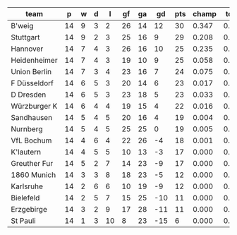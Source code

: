 |     team     | p  | w | d | l  | gf | ga | gd  | pts | champ | top2  | top3  | top4  |  5-7  | bot4  | bot3  | bot2  |
|--------------|----|---|---|----|----|----|-----|-----|-------|-------|-------|-------|-------|-------|-------|-------|
| B'weig       | 14 | 9 | 3 |  2 | 26 | 14 |  12 |  30 | 0.347 | 0.565 | 0.718 | 0.823 | 0.140 | 0.000 | 0.000 | 0.000|
| Stuttgart    | 14 | 9 | 2 |  3 | 25 | 16 |   9 |  29 | 0.208 | 0.409 | 0.578 | 0.707 | 0.224 | 0.000 | 0.000 | 0.000|
| Hannover     | 14 | 7 | 4 |  3 | 26 | 16 |  10 |  25 | 0.235 | 0.447 | 0.610 | 0.736 | 0.199 | 0.000 | 0.000 | 0.000|
| Heidenheimer | 14 | 7 | 4 |  3 | 19 | 10 |   9 |  25 | 0.058 | 0.152 | 0.265 | 0.387 | 0.355 | 0.002 | 0.001 | 0.000|
| Union Berlin | 14 | 7 | 3 |  4 | 23 | 16 |   7 |  24 | 0.075 | 0.183 | 0.318 | 0.458 | 0.331 | 0.001 | 0.000 | 0.000|
| F Düsseldorf | 14 | 6 | 5 |  3 | 20 | 14 |   6 |  23 | 0.017 | 0.058 | 0.123 | 0.206 | 0.342 | 0.009 | 0.003 | 0.000|
| D Dresden    | 14 | 6 | 5 |  3 | 23 | 18 |   5 |  23 | 0.033 | 0.096 | 0.181 | 0.290 | 0.357 | 0.006 | 0.002 | 0.001|
| Würzburger K | 14 | 6 | 4 |  4 | 19 | 15 |   4 |  22 | 0.016 | 0.052 | 0.106 | 0.186 | 0.319 | 0.012 | 0.004 | 0.001|
| Sandhausen   | 14 | 5 | 4 |  5 | 20 | 16 |   4 |  19 | 0.004 | 0.015 | 0.038 | 0.076 | 0.227 | 0.040 | 0.016 | 0.006|
| Nurnberg     | 14 | 5 | 4 |  5 | 25 | 25 |   0 |  19 | 0.005 | 0.016 | 0.041 | 0.081 | 0.229 | 0.040 | 0.014 | 0.005|
| VfL Bochum   | 14 | 4 | 6 |  4 | 22 | 26 |  -4 |  18 | 0.001 | 0.004 | 0.011 | 0.025 | 0.111 | 0.113 | 0.057 | 0.021|
| K'lautern    | 14 | 4 | 5 |  5 | 10 | 13 |  -3 |  17 | 0.000 | 0.002 | 0.006 | 0.015 | 0.078 | 0.157 | 0.082 | 0.032|
| Greuther Fur | 14 | 5 | 2 |  7 | 14 | 23 |  -9 |  17 | 0.000 | 0.001 | 0.003 | 0.007 | 0.049 | 0.245 | 0.142 | 0.064|
| 1860 Munich  | 14 | 3 | 3 |  8 | 18 | 23 |  -5 |  12 | 0.000 | 0.001 | 0.001 | 0.004 | 0.028 | 0.392 | 0.246 | 0.123|
| Karlsruhe    | 14 | 2 | 6 |  6 | 10 | 19 |  -9 |  12 | 0.000 | 0.000 | 0.000 | 0.000 | 0.003 | 0.691 | 0.526 | 0.338|
| Bielefeld    | 14 | 2 | 5 |  7 | 15 | 25 | -10 |  11 | 0.000 | 0.000 | 0.000 | 0.000 | 0.004 | 0.675 | 0.511 | 0.317|
| Erzgebirge   | 14 | 3 | 2 |  9 | 17 | 28 | -11 |  11 | 0.000 | 0.000 | 0.000 | 0.001 | 0.005 | 0.671 | 0.510 | 0.316|
| St Pauli     | 14 | 1 | 3 | 10 |  8 | 23 | -15 |   6 | 0.000 | 0.000 | 0.000 | 0.000 | 0.000 | 0.943 | 0.887 | 0.777|
